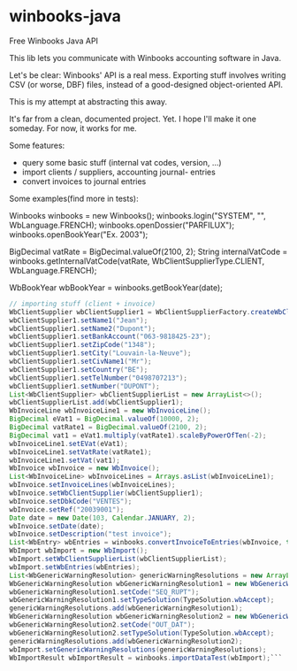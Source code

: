 winbooks-java
=============

Free Winbooks Java API

This lib lets you communicate with Winbooks accounting software in Java.

Let's be clear: Winbooks' API is a real mess. Exporting stuff involves writing CSV (or worse, DBF) files, instead of a good-designed object-oriented API.

This is my attempt at abstracting this away.

It's far from a clean, documented project. Yet. I hope I'll make it one someday. For now, it works for me.

Some features:
* query some basic stuff (internal vat codes, version, ...)
* import clients / suppliers, accounting journal- entries
* convert invoices to journal entries

Some examples(find more in tests):

Winbooks winbooks = new Winbooks();
winbooks.login("SYSTEM", "", WbLanguage.FRENCH);
winbooks.openDossier("PARFILUX");
winbooks.openBookYear("Ex. 2003");

BigDecimal vatRate = BigDecimal.valueOf(2100, 2);
String internalVatCode = winbooks.getInternalVatCode(vatRate, WbClientSupplierType.CLIENT, WbLanguage.FRENCH);

WbBookYear wbBookYear = winbooks.getBookYear(date);

```java
// importing stuff (client + invoice)
WbClientSupplier wbClientSupplier1 = WbClientSupplierFactory.createWbClientSupplier();
wbClientSupplier1.setName1("Jean");
wbClientSupplier1.setName2("Dupont");
wbClientSupplier1.setBankAccount("063-9818425-23");
wbClientSupplier1.setZipCode("1348");
wbClientSupplier1.setCity("Louvain-la-Neuve");
wbClientSupplier1.setCivName1("Mr");
wbClientSupplier1.setCountry("BE");
wbClientSupplier1.setTelNumber("0498707213");
wbClientSupplier1.setNumber("DUPONT");
List<WbClientSupplier> wbClientSupplierList = new ArrayList<>();
wbClientSupplierList.add(wbClientSupplier1);
WbInvoiceLine wbInvoiceLine1 = new WbInvoiceLine();
BigDecimal eVat1 = BigDecimal.valueOf(10000, 2);
BigDecimal vatRate1 = BigDecimal.valueOf(2100, 2);
BigDecimal vat1 = eVat1.multiply(vatRate1).scaleByPowerOfTen(-2);
wbInvoiceLine1.setEVat(eVat1);
wbInvoiceLine1.setVatRate(vatRate1);
wbInvoiceLine1.setVat(vat1);
WbInvoice wbInvoice = new WbInvoice();
List<WbInvoiceLine> wbInvoiceLines = Arrays.asList(wbInvoiceLine1);
wbInvoice.setInvoiceLines(wbInvoiceLines);
wbInvoice.setWbClientSupplier(wbClientSupplier1);
wbInvoice.setDbkCode("VENTES");
wbInvoice.setRef("20039001");
Date date = new Date(103, Calendar.JANUARY, 2);
wbInvoice.setDate(date);
wbInvoice.setDescription("test invoice");
List<WbEntry> wbEntries = winbooks.convertInvoiceToEntries(wbInvoice, true);
WbImport wbImport = new WbImport();
wbImport.setWbClientSupplierList(wbClientSupplierList);
wbImport.setWbEntries(wbEntries);
List<WbGenericWarningResolution> genericWarningResolutions = new ArrayList<>();
WbGenericWarningResolution wbGenericWarningResolution1 = new WbGenericWarningResolution();
wbGenericWarningResolution1.setCode("SEQ_RUPT");
wbGenericWarningResolution1.setTypeSolution(TypeSolution.wbAccept);
genericWarningResolutions.add(wbGenericWarningResolution1);
WbGenericWarningResolution wbGenericWarningResolution2 = new WbGenericWarningResolution();
wbGenericWarningResolution2.setCode("OUT_DAT");
wbGenericWarningResolution2.setTypeSolution(TypeSolution.wbAccept);
genericWarningResolutions.add(wbGenericWarningResolution2);
wbImport.setGenericWarningResolutions(genericWarningResolutions);
WbImportResult wbImportResult = winbooks.importDataTest(wbImport);```

